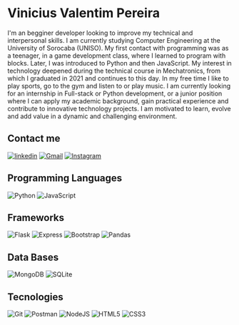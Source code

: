 # Vinicius Valentim Pereira

I'm an begginer developer looking to improve my technical and interpersonal skills. I am currently studying Computer Engineering at the University of Sorocaba (UNISO).
My first contact with programming was as a teenager, in a game development class, where I learned to program with blocks. Later, I was introduced to Python and then JavaScript. My interest in technology deepened during the technical course in Mechatronics, from which I graduated in 2021 and continues to this day.
In my free time I like to play sports, go to the gym and listen to or play music.
I am currently looking for an internship in Full-stack or Python development, or a junior position where I can apply my academic background, gain practical experience and contribute to innovative technology projects. I am motivated to learn, evolve and add value in a dynamic and challenging environment.


## Contact me
[![linkedin](https://img.shields.io/badge/linkedin-0A66C2?style=for-the-badge&logo=linkedin&logoColor=white)](https://www.linkedin.com/in/viniciusvalentimpereira/)
[![Gmail](https://img.shields.io/badge/Gmail-333333?style=for-the-badge&logo=gmail&logoColor=red)](mailto:viniciusvp.contato@gmail.com)
[![Instagram](https://img.shields.io/badge/-Instagram-%23E4405F?style=for-the-badge&logo=instagram&logoColor=white)](https://www.instagram.com/vinivp/)

## Programming Languages
![Python](https://img.shields.io/badge/python-3670A0?style=for-the-badge&logo=python&logoColor=ffdd54) 
![JavaScript](https://img.shields.io/badge/JavaScript-F7DF1E?style=for-the-badge&logo=javascript&logoColor=black)

## Frameworks
![Flask](https://img.shields.io/badge/flask-%23000.svg?style=for-the-badge&logo=flask&logoColor=white)
![Express](https://img.shields.io/badge/express.js-%23404d59.svg?style=for-the-badge&logo=express&logoColor=%2361DAFB)
![Bootstrap](https://img.shields.io/badge/-boostrap-0D1117?style=for-the-badge&logo=bootstrap&labelColor=0D1117)
![Pandas](https://img.shields.io/badge/pandas-%23150458.svg?style=for-the-badge&logo=pandas&logoColor=white)

## Data Bases
![MongoDB](https://img.shields.io/badge/MongoDB-%234ea94b.svg?style=for-the-badge&logo=mongodb&logoColor=white)
![SQLite](https://img.shields.io/badge/SQLite-000?style=for-the-badge&logo=sqlite&logoColor=07405E)

## Tecnologies

![Git](https://img.shields.io/badge/GIT-E44C30?style=for-the-badge&logo=git&logoColor=white)
![Postman](https://img.shields.io/badge/Postman-FF6C37.svg?style=for-the-badge&logo=Postman&logoColor=white)
![NodeJS](https://img.shields.io/badge/node.js-6DA55F?style=for-the-badge&logo=node.js&logoColor=white)
![HTML5](https://img.shields.io/badge/HTML5-E34F26?style=for-the-badge&logo=html5&logoColor=white)
![CSS3](https://img.shields.io/badge/CSS3-1572B6?style=for-the-badge&logo=css3&logoColor=white)
